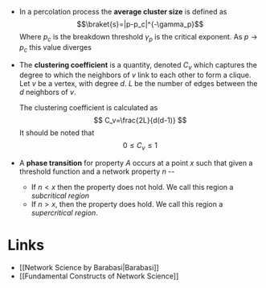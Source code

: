 * In a percolation process the **average cluster size** is defined as $$\braket{s}=|p-p_c|^{-\gamma_p}$$Where
	  $p_c$ is the breakdown threshold 
	  $\gamma_p$ is the critical exponent.
	  As $p\to p_c$ this value diverges 


* The **clustering coefficient** is a quantity, denoted $C_v$ which captures the degree to which the neighbors of $v$ link to each other to form a clique. 
  Let 
  $v$ be a vertex, with degree $d$.
  $L$ be the number of edges between the $d$ neighbors of $v$. 
  
  The clustering coefficient is calculated as 
  $$
  C_v=\frac{2L}{d(d-1)}
  $$
  It should be noted that 
  $$
  0\le C_v\le 1
  $$
  

* A **phase transition** for property $A$ occurs at a point $x$ such that given a threshold function and a network property $n$ -- 
	* If $n<x$ then the property does not hold. We call this region a *subcritical region*
	* If $n > x$, then the property does hold. We call this region a *supercritical region*.


# Links 
* [[Network Science by Barabasi|Barabasi]]
* [[Fundamental Constructs of Network Science]]